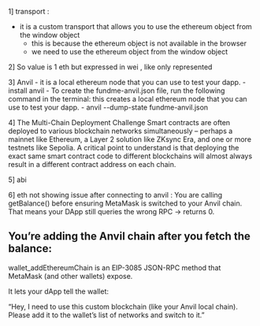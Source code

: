1] transport :

- it is a custom transport that allows you to use the ethereum object from the window object
  - this is because the ethereum object is not available in the browser
  - we need to use the ethereum object from the window object

2] So value is 1 eth but expressed in wei , like only represented

3] Anvil - it is a local ethereum node that you can use to test your dapp. - install anvil - To create the fundme-anvil.json file, run the following command in the terminal:
this creates a local ethereum node that you can use to test your dapp. - anvil --dump-state fundme-anvil.json

4]
The Multi-Chain Deployment Challenge
Smart contracts are often deployed to various blockchain networks simultaneously – perhaps a mainnet like Ethereum, a Layer 2 solution like ZKsync Era, and one or more testnets like Sepolia. A critical point to understand is that deploying the exact same smart contract code to different blockchains will almost always result in a different contract address on each chain.

5] abi

6] eth not showing issue after connecting to anvil :
You are calling getBalance() before ensuring MetaMask is switched to your Anvil chain.
That means your DApp still queries the wrong RPC → returns 0.

## You’re adding the Anvil chain after you fetch the balance:

wallet_addEthereumChain is an EIP-3085 JSON-RPC method that MetaMask (and other wallets) expose.

It lets your dApp tell the wallet:

“Hey, I need to use this custom blockchain (like your Anvil local chain). Please add it to the wallet’s list of networks and switch to it.”
